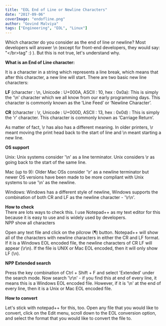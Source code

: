 ```yaml
---
title: "EOL End of Line or Newline Characters"
date: "2017-09-06"
coverImage: "endofline.png"
author: "Govind Malviya"
tags: ["Engineering", "EOL", "Linux"]
---
```


Which character do you consider as the end of line or newline? Most developers will answer \\n (except for front-end developers, they would say: "\</br>tag" :) ). But this is not true, let's understand why.

**What is an End of Line character:**

It is a character in a string which represents a line break, which means that after this character, a new line will start. There are two basic new line characters:

**LF** (character : \\n, Unicode : U+000A, ASCII : 10, hex : 0x0a): This is simply the '\\n' character which we all know from our early programming days. This character is commonly known as the ‘Line Feed’ or ‘Newline Character’.

**CR** (character : \\r, Unicode : U+000D, ASCII : 13, hex : 0x0d) : This is simply the 'r' character. This character is commonly known as ‘Carriage Return’.

As matter of fact, \\r has also has a different meaning. In older printers, \\r meant moving the print head back to the start of line and \\n meant starting a new line.

**OS support**

Unix: Unix systems consider '\\n' as a line terminator. Unix considers \\r as going back to the start of the same line.

Mac (up to 9): Older Mac OSs consider '\\r' as a newline terminator but newer OS versions have been made to be more compliant with Unix systems to use '\\n' as the newline.

Windows: Windows has a different style of newline, Windows supports the combination of both CR and LF as the newline character - '\\r\\n'.

**How to check**  
There are lots ways to check this. I use Notepad++ as my text editor for this because it is easy to use and is widely used by developers.  
NPP show all characters

Open any text file and click on the pilcrow (¶) button. Notepad++ will show all of the characters with newline characters in either the CR and LF format. If it is a Windows EOL encoded file, the newline characters of CR LF will appear (\\r\\n). If the file is UNIX or Mac EOL encoded, then it will only show LF (\\n).

**NPP Extended search**

Press the key combination of Ctrl + Shift + F and select 'Extended' under the search mode. Now search '\\r\\n' - if you find this at end of every line, it means this is a Windows EOL encoded file. However, if it is '\\n' at the end of every line, then it is a Unix or Mac EOL encoded file.

**How to convert**

Let's stick with notepad++ for this, too. Open any file that you would like to convert, click on the Edit menu, scroll down to the EOL conversion option, and select the format that you would like to convert the file to.
